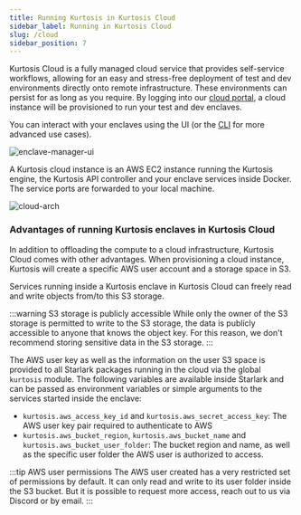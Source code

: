 ```yaml
---
title: Running Kurtosis in Kurtosis Cloud
sidebar_label: Running in Kurtosis Cloud
slug: /cloud
sidebar_position: 7
---
```


Kurtosis Cloud is a fully managed cloud service that provides self-service workflows, allowing for an easy and stress-free deployment of test and dev environments directly onto remote infrastructure. These environments can persist for as long as you require. By logging into our [cloud portal](https://cloud.kurtosis.com), a cloud instance will be provisioned to run your test and dev enclaves.

You can interact with your enclaves using the UI (or the [CLI](./installing-the-cli.md#ii-install-the-cli) for more advanced use cases).

![enclave-manager-ui](/img/guides/enclave-manager-ui.png)

A Kurtosis cloud instance is an AWS EC2 instance running the Kurtosis engine, the Kurtosis API controller and your enclave services inside Docker.  The service ports are forwarded to your local machine.

![cloud-arch](/img/guides/cloud-arch.png)

### Advantages of running Kurtosis enclaves in Kurtosis Cloud

In addition to offloading the compute to a cloud infrastructure, Kurtosis Cloud comes with other advantages.
When provisioning a cloud instance, Kurtosis will create a specific AWS user account and a storage space in S3.

Services running inside a Kurtosis enclave in Kurtosis Cloud can freely read and write objects from/to this S3 storage.

:::warning S3 storage is publicly accessible
While only the owner of the S3 storage is permitted to write to the S3 storage, the data is publicly accessible to 
anyone that knows the object key. For this reason, we don't recommend storing sensitive data in the S3 storage.
:::

The AWS user key as well as the information on the user S3 space is provided to all Starlark packages running in the 
cloud via the global `kurtosis` module. The following variables are available inside Starlark and can be passed as 
environment variables or simple arguments to the services started inside the enclave:
- `kurtosis.aws_access_key_id` and `kurtosis.aws_secret_access_key`: The AWS user key pair required to authenticate to 
AWS
- `kurtosis.aws_bucket_region`, `kurtosis.aws_bucket_name` and `kurtosis.aws_bucket_user_folder`: The bucket region and 
name, as well as the specific user folder the AWS user is authorized to access.

:::tip AWS user permissions
The AWS user created has a very restricted set of permissions by default. It can only read and write to its user folder
inside the S3 bucket. But it is possible to request more access, reach out to us via Discord or by email.
:::
